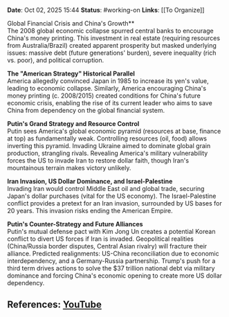 **Date**: Oct 02, 2025 15:44
**Status**: #working-on
**Links**: [[To Organize]] 

Global Financial Crisis and China's Growth**  
The 2008 global economic collapse spurred central banks to encourage China's money printing. This investment in real estate (requiring resources from Australia/Brazil) created apparent prosperity but masked underlying issues: massive debt (future generations' burden), severe inequality (rich vs. poor), and political corruption.

**The "American Strategy" Historical Parallel**  
America allegedly convinced Japan in 1985 to increase its yen's value, leading to economic collapse. Similarly, America encouraging China's money printing (c. 2008/2015) created conditions for China's future economic crisis, enabling the rise of its current leader who aims to save China from dependency on the global financial system.

**Putin's Grand Strategy and Resource Control**  
Putin sees America's global economic pyramid (resources at base, finance at top) as fundamentally weak. Controlling resources (oil, food) allows inverting this pyramid. Invading Ukraine aimed to dominate global grain production, strangling rivals. Revealing America's military vulnerability forces the US to invade Iran to restore dollar faith, though Iran's mountainous terrain makes victory unlikely.

**Iran Invasion, US Dollar Dominance, and Israel-Palestine**  
Invading Iran would control Middle East oil and global trade, securing Japan's dollar purchases (vital for the US economy). The Israel-Palestine conflict provides a pretext for an Iran invasion, surrounded by US bases for 20 years. This invasion risks ending the American Empire.

**Putin's Counter-Strategy and Future Alliances**  
Putin's mutual defense pact with Kim Jong Un creates a potential Korean conflict to divert US forces if Iran is invaded. Geopolitical realities (China/Russia border disputes, Central Asian rivalry) will fracture their alliance. Predicted realignments: US-China reconciliation due to economic interdependency, and a Germany-Russia partnership. Trump's push for a third term drives actions to solve the $37 trillion national debt via military dominance and forcing China's economic opening to create more US dollar dependency.

## References: [YouTube](https://www.youtube.com/watch?v=UHyG9iQS2Ys)

